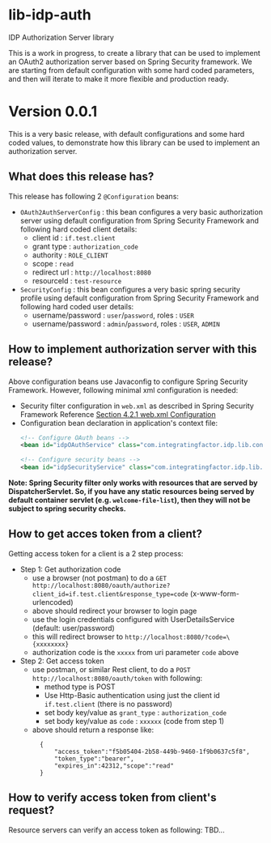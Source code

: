 # lib-idp-auth
IDP Authorization Server library  

This is a work in progress, to create a library that can be used to implement an OAuth2 authorization server based on Spring Security framework. We are starting from default configuration with some hard coded parameters, and then will iterate to make it more flexible and production ready.

# Version 0.0.1
This is a very basic release, with default configurations and some hard coded values, to demonstrate how this library can be used to implement an authorization server.

## What does this release has?
This release has following 2 `@Configuration` beans:
* `OAuth2AuthServerConfig` : this bean configures a very basic authorization server using default configuration from Spring Security Framework and following hard coded client details:
  * client id : `if.test.client`
  * grant type : `authorization_code`
  * authority : `ROLE_CLIENT`
  * scope : `read`
  * redirect url : `http://localhost:8080`
  * resourceId : `test-resource`
* `SecurityConfig` : this bean configures a very basic spring security profile using default configuration from Spring Security Framework and following hard coded user details:
  * username/password : `user`/`password`, roles : `USER`
  * username/password : `admin`/`password`, roles : `USER`, `ADMIN`

## How to implement authorization server with this release?
Above configuration beans use Javaconfig to configure Spring Security Framework. However, following minimal xml configuration is needed:
* Security filter configuration in `web.xml` as described in Spring Security Framework Reference [Section 4.2.1 web.xml Configuration](http://docs.spring.io/spring-security/site/docs/4.0.3.RELEASE/reference/htmlsingle/#ns-web-xml)
* Configuration bean declaration in application's context file:  
  ```XML
  <!-- Configure OAuth beans -->  
  <bean id="idpOAuthService" class="com.integratingfactor.idp.lib.config.OAuth2AuthServerConfig"/>  

  <!-- Configure security beans -->  
  <bean id="idpSecurityService" class="com.integratingfactor.idp.lib.config.SecurityConfig"/>
  ```

**Note: Spring Security filter only works with resources that are served by DispatcherServlet. So, if you have any static resources being served by default container servlet (e.g. `welcome-file-list`), then they will not be subject to spring security checks.**

## How to get acces token from a client?
Getting access token for a client is a 2 step process:
* Step 1: Get authorization code
  * use a browser (not postman) to do a `GET http://localhost:8080/oauth/authorize?client_id=if.test.client&response_type=code` (x-www-form-urlencoded)
  * above should redirect your browser to login page
  * use the login credentials configured with UserDetailsService (default: user/password)
  * this will redirect browser to `http://localhost:8080/?code=\{xxxxxxxx}`
  * authorization code is the `xxxxx` from uri parameter `code` above
* Step 2: Get access token
  * use postman, or similar Rest client, to do a `POST http://localhost:8080/oauth/token` with following:
    * method type is POST
    * Use Http-Basic authentication using just the client id `if.test.client` (there is no password)
    * set body key/value as `grant_type` : `authorization_code`
    * set body key/value as `code` : `xxxxxx` (code from step 1)
  * above should return a response like:  
    ```
      {  
          "access_token":"f5b05404-2b58-449b-9460-1f9b0637c5f8",  
          "token_type":"bearer",  
          "expires_in":42312,"scope":"read"  
      }
    ```

## How to verify access token from client's request?
Resource servers can verify an access token as following:
TBD...